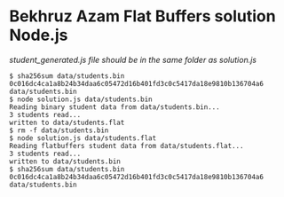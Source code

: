 # Bekhruz Azam Flat Buffers solution Node.js

_student_generated.js file should be in the same folder as solution.js_

    $ sha256sum data/students.bin
    0c016dc4ca1a8b24b34daa6c05472d16b401fd3c0c5417da18e9810b136704a6 data/students.bin
    $ node solution.js data/students.bin
    Reading binary student data from data/students.bin...
    3 students read...
    written to data/students.flat
    $ rm -f data/students.bin
    $ node solution.js data/students.flat
    Reading flatbuffers student data from data/students.flat...
    3 students read...
    written to data/students.bin
    $ sha256sum data/students.bin
    0c016dc4ca1a8b24b34daa6c05472d16b401fd3c0c5417da18e9810b136704a6 data/students.bin